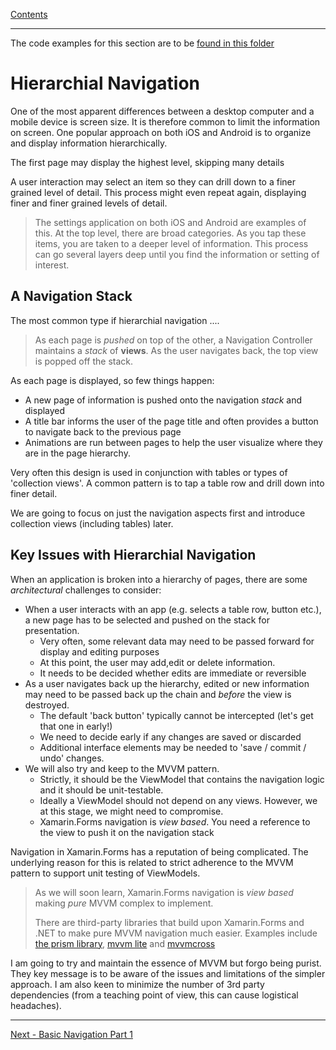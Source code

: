 [Contents](README.md)

---

The code examples for this section are to be [found in this folder](/code/Chapter3/NavigationControllers)

# Hierarchial Navigation
One of the most apparent differences between a desktop computer and a mobile device is screen size. It is therefore common to limit the information on screen. One popular approach on both iOS and Android is to organize and display information hierarchically.

The first page may display the highest level, skipping many details

A user interaction may select an item so they can drill down to a finer grained level of detail. This process might even repeat again, displaying finer and finer grained levels of detail.

> The settings application on both iOS and Android are examples of this. At the top level, there are broad categories. As you tap these items, you are taken to a deeper level of information. This process can go several layers deep until you find the information or setting of interest.

## A Navigation Stack
The most common type if hierarchial navigation ....

> As each page is _pushed_ on top of the other, a Navigation Controller maintains a _stack_ of **views**. As the user navigates back, the top view is popped off the stack.

As each page is displayed, so few things happen:

* A new page of information is pushed onto the navigation _stack_ and displayed
* A title bar informs the user of the page title and often provides a button to navigate back to the previous page
* Animations are run between pages to help the user visualize where they are in the page hierarchy.

Very often this design is used in conjunction with tables or types of 'collection views'. A common pattern is to tap a table row and drill down into finer detail.

We are going to focus on just the navigation aspects first and introduce collection views (including tables) later.

## Key Issues with Hierarchial Navigation
When an application is broken into a hierarchy of pages, there are some _architectural_ challenges to consider: 

* When a user interacts with an app (e.g. selects a table row, button etc.), a new page has to be selected and pushed on the stack for presentation.
    * Very often, some relevant data may need to be passed forward for display and editing purposes
    * At this point, the user may add,edit or delete information.
    * It needs to be decided whether edits are immediate or reversible
* As a user navigates back up the hierarchy, edited or new information may need to be passed back up the chain and _before_ the view is destroyed.
   * The default 'back button' typically cannot be intercepted (let's get that one in early!)
   * We need to decide early if any changes are saved or discarded
   * Additional interface elements may be needed to 'save / commit / undo' changes.
* We will also try and keep to the MVVM pattern. 
   * Strictly, it should be the ViewModel that contains the navigation logic and it should be unit-testable.
   * Ideally a ViewModel should not depend on any views. However, we at this stage, we might need to compromise.
   * Xamarin.Forms navigation is _view based_. You need a reference to the view to push it on the navigation stack

Navigation in Xamarin.Forms has a reputation of being complicated. The underlying reason for this is related to strict adherence to the MVVM pattern to support unit testing of ViewModels.

> As we will soon learn, Xamarin.Forms navigation is _view based_ making _pure_ MVVM complex to implement.
>
> There are third-party libraries that build upon Xamarin.Forms and .NET to make pure MVVM navigation much easier. Examples include [the prism library](https://prismlibrary.github.io/), [mvvm lite](http://www.mvvmlight.net/) and [mvvmcross](https://www.mvvmcross.com)

I am going to try and maintain the essence of MVVM but forgo being purist. They key message is to be aware of the issues and limitations of the simpler approach. I am also keen to minimize the number of 3rd party dependencies (from a teaching point of view, this can cause logistical headaches).

--- 

[Next - Basic Navigation Part 1](basic_navigation_1.md)

